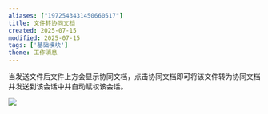```yaml
---
aliases: ["1972543431450660517"]
title: 文件转协同文档
created: 2025-07-15
modified: 2025-07-15
tags: ['基础模块']
theme: 工作消息
---
```


当发送文件后文件上方会显示协同文档，点击协同文档即可将该文件转为协同文档并发送到该会话中并自动赋权该会话。

![](dea26cebe1c35bee90a5609b23d79f03.jpg)